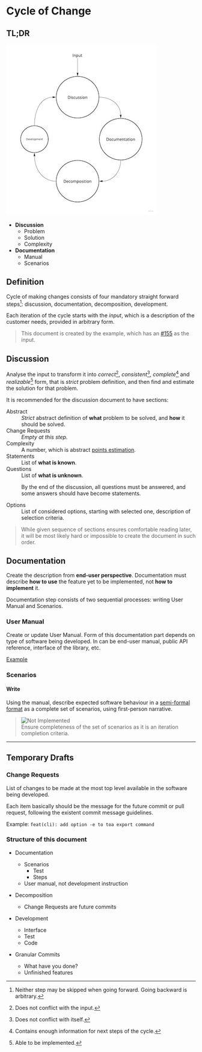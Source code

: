 # Cycle of Change

## TL;DR

<a href="https://miro.com/app/board/uXjVOoy0ImU=/?moveToWidget=3458764528657645700&cot=14">
  <picture>
    <source media="(prefers-color-scheme: dark)" srcset="4d-dark.png">
    <img alt="4D" width="400" height="455" src="4d-light.jpg">
  </picture>
</a>

- **Discussion**
    - Problem
    - Solution
    - Complexity
- **Documentation**
    - Manual
    - Scenarios

## Definition

Cycle of making changes consists of four mandatory straight forward steps[^1]: discussion,
documentation, decomposition, development.

Each iteration of the cycle starts with the *input*, which is a description of the customer needs,
provided in arbitrary form.

> This document is created by the example, which has
> an [#155](https://github.com/toa-io/toa/issues/155) as the input.

[^1]: Neither step may be skipped when going forward. Going backward is arbitrary.

## Discussion

Analyse the input to transform it into *correct*[^2], *consistent*[^3], *complete*[^4] and
*realizable*[^5] form, that is *strict* problem definition, and then find and estimate the solution
for that problem.

It is recommended for the discussion document to have sections:

<dl>
<dt>Abstract</dt>
<dd>
<i>Strict</i> abstract definition of <b>what</b> problem to be solved, and <b>how</b> it should be solved.
</dd>
<dt>Change Requests</dt>
<dd><i>Empty at this step.</i></dd>
<dt>Complexity</dt>
<dd>A number, which is abstract <a href="https://www.atlassian.com/agile/project-management/estimation">points estimation</a>.</dd>
<dt>Statements</dt>
<dd>List of <b>what is known</b>.</dd>
<dt>Questions</dt>
<dd>
List of <b>what is unknown</b>.

By the end of the discussion, all questions must be answered, and some answers should have become
statements.
</dd>
<dt>Options</dt>
<dd>List of considered options, starting with selected one, description of selection criteria.</dd>
</dl>

> While given sequence of sections ensures comfortable reading later, it will be most likely hard or
> impossible to create the document in such order.

[^2]: Does not conflict with the input.
[^3]: Does not conflict with itself.
[^4]: Contains enough information for next steps of the cycle.
[^5]: Able to be implemented.

## Documentation

Create the description from **end-user perspective**. Documentation must describe **how to use** the
feature yet to be implemented, not **how to implement** it.

Documentation step consists of two sequential processes: writing User Manual and Scenarios.

### User Manual

Create or update User Manual. Form of this documentation part depends on type of software being
developed. In can be end-user manual, public API reference, interface of the library, etc.

[Example](https://github.com/toa-io/toa/commit/5fdfa1f8c96d1df41057d6c432960fbfe24df6bb#diff-cba52c2f062640672207887b2bf2c0ea3adbd0cb40dfb9497a42f401ccf4a76eR12)

### Scenarios

#### Write

Using the manual, describe expected software behaviour in
a [semi-formal format](https://en.wikipedia.org/wiki/Behavior-driven_development#Behavioral_specifications)
as a complete set of scenarios, using first-person narrative.

> ![Not Implemented](https://img.shields.io/badge/Warning-yellow)<br/>
> Ensure completeness of the set of scenarios as it is an iteration completion criteria.

---

## Temporary Drafts

### Change Requests

List of changes to be made at the most top level available in the software being developed.

Each item basically should be the message for the future commit or pull request, following the
existent commit message guidelines.

Example: `feat(cli): add option -e to toa export command`

### Structure of this document

- Documentation
    - Scenarios
        - Test
        - Steps
    - User manual, not development instruction
- Decomposition
    - Change Requests are future commits
- Development
    - Interface
    - Test
    - Code

- Granular Commits
    - What have you done?
    - Unfinished features 
